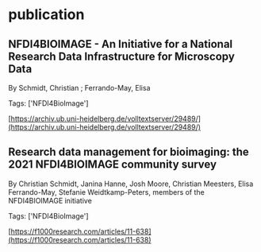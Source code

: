 # publication
## NFDI4BIOIMAGE - An Initiative for a National Research Data Infrastructure for Microscopy Data
By Schmidt, Christian ; Ferrando-May, Elisa



Tags: ['NFDI4BioImage']

[https://archiv.ub.uni-heidelberg.de/volltextserver/29489/](https://archiv.ub.uni-heidelberg.de/volltextserver/29489/)

## Research data management for bioimaging: the 2021 NFDI4BIOIMAGE community survey
By Christian Schmidt, Janina Hanne, Josh Moore, Christian Meesters, Elisa Ferrando-May, Stefanie Weidtkamp-Peters, members of the NFDI4BIOIMAGE initiative



Tags: ['NFDI4BioImage']

[https://f1000research.com/articles/11-638](https://f1000research.com/articles/11-638)

